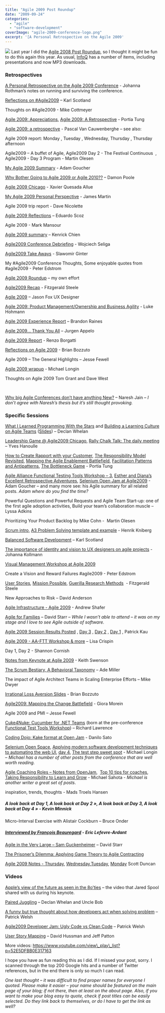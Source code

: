 ```yaml
---
title: "Agile 2009 Post Roundup"
date: "2009-09-24"
categories: 
  - "agile"
  - "software-development"
coverImage: "agile-2009-conference-logo.png"
excerpt: '[A Personal Retrospective on the Agile 2009'
---
```


![](src/content/blog/agile-2009-post-roundup/images/agile-2009-conference-logo.png) Last year I did the [Agile 2008 Post Roundup](/blog/agile-2008-post-roundup), so I thought it might be fun to do this again this year. As usual, [InfoQ](https://www.infoq.com/agile2009/) has a number of items, including presentations and now MP3 downloads.

### Retrospectives

[A Personal Retrospective on the Agile 2009 Conference](https://www.jrothman.com/mpd/2009/09/a-personal-retrospective-on-the-agile-2009-conference/) - Johanna Rothman’s notes on running and surviving the conference.

[Reflections on #Agile2009](https://availagility.wordpress.com/2009/08/31/reflections-on-agile2009/) – Karl Scotland

Thoughts on #Agile2009 - Mike Cottmeyer

[Agile 2009: Appreciations](https://www.selfishprogramming.com/2009/09/03/agile-2009-appreciations/), [Agile 2009: A Retrospective](https://www.selfishprogramming.com/2009/09/03/agile-2009-a-retrospective/) - Portia Tung

[Agile 2009: a retrospective](https://blog.nayima.be/2009/09/01/agile-2009-a-retrospective/) - Pascal Van Cauwenberghe – see also:

Agile 2009 report: Monday , Tuesday , Wednesday, Thursday , Thursday afternoon

Agile2009 – A buffet of Agile, Agile2009 Day 2 - The Festival Continuous  , Agile2009 - Day 3 Program - Martin Olesen

[My Agile 2009 Summary](https://adam.goucher.ca/?p=1193) - Adam Goucher

[Why Bother Going to Agile 2009 or Agile 2010??](https://damonpoole.blogspot.com/2009/08/why-bother-going-to-agile-2009-or-agile.html) – Damon Poole

[Agile 2009 Chicago](https://www.xqa.com.ar/visualmanagement/2009/09/agile-2009-chicago/) - Xavier Quesada Allue

[My Agile 2009 Personal Perspective](https://jmrtn.tumblr.com/post/177757938/my-agile-2009-personal-perspective) - James Martin

Agile 2009 trip report - Dave Nicolette

[Agile 2009 Reflections](https://escoz.com/blog/agile-2009-reflections/) – Eduardo Scoz

Agile 2009 - Mark Mansour

[Agile 2009 summary](https://geekyninja.blogspot.com/2009/09/agile-2009-summary.html) – Kenrick Chien

[Agile2009 Conference Debriefing](https://unimplemented.blogspot.com/2009/09/agile2009-conference-debriefing.html) - Wojciech Seliga

[Agile2009 Take Aways](https://unimplemented.blogspot.com/2009/09/agile2009-take-aways.html) - Slawomir Ginter

My #Agile2009 Conference Thoughts, Some enjoyable quotes from #agile2009 - Peter Edstrom

[Agile 2009 Roundup](/blog/agile-2009-roundup) – my own effort

[Agile2009 Recap](https://fitzgeraldsteele.wordpress.com/2009/09/07/agile2009-recap/) - Fitzgerald Steele

[Agile 2009](https://www.viget.com/advance/agile-2009/) – Jason Fox UX Designer

[Agile 2009: Product Management/Ownership and Business Agility](https://appliedframeworks.com/scrum-case-studies-examples/) - Luke Hohmann

[Agile 2009 Experience Report](https://brandonraines.livejournal.com/5671.html) – Brandon Raines

[Agile 2009... Thank You All](https://www.noop.nl/2009/08/agile-2009-thank-you-all.html) – Jurgen Appelo

[Agile 2009 Report](https://reborg.tumblr.com/post/175231347/agile-2009-report) - Renzo Borgatti

[Reflections on Agile 2009](https://www.bigvisible.com/bbozzuto/reflections-on-agile-2009/) - Brian Bozzuto

Agile 2009 – The General Highlights – Jesse Fewell

[Agile 2009 wrapup](https://devxero.wordpress.com/2009/08/28/agile-2009-wrapup/) - Michael Longin

Thoughts on Agile 2009 Tom Grant and Dave West

 

[Why big Agile Conferences don’t have anything New?](https://blog.znsio.com/2009/09/17/why-big-agile-conferences-dont-have-anything-new/) – Naresh Jain – _I don’t agree with Naresh’s thesis but it’s still thought provoking._

### Specific Sessions

[What I Learned Programming With the Stars](https://dpwhelan.com/blog/agile/what-i-learned-programming-with-the-stars/) and [Building a Learning Culture on Agile Teams](https://dpwhelan.com/blog/agile/building-a-learning-culture-on-agile-teams/) ([Slides](https://www.slideshare.net/dwhelan/agile-learning-from-agile-2009)) – Declan Whelan

[Leadership Game @ Agile2009 Chicago](https://paircoaching.wordpress.com/2009/09/08/leadership-game-agile2009-chicago/), [Rally Chalk Talk: The daily meeting](https://paircoaching.wordpress.com/2009/09/07/rally-chalk-talk-the-daily-meeting/) – Yves Hanoulle

[How to Create Rapport with your Customer](https://www.selfishprogramming.com/2009/08/30/how-to-create-rapport-with-your-customer/), [The Responsibility Model Revisited](https://www.selfishprogramming.com/2009/08/31/agile-2009-the-responsibility-model-revisited/), [Mapping the Agile Enablement Battlefield](https://www.selfishprogramming.com/2009/08/25/agile-2009-mapping-the-agile-enablement-battlefield/), [Facilitation Patterns and Antipatterns](https://www.selfishprogramming.com/2009/08/31/agile-2009-facilitation-patterns-and-antipatterns/), [The Bottleneck Game](https://www.selfishprogramming.com/2009/08/31/agile-2009-the-bottleneck-game-the-five-focusing-steps/) - Portia Tung

[Agile Alliance Functional Testing Tools Workshop – 3](https://adam.goucher.ca/?p=1153), [Esther and Diana’s Excellent Retrospective Adventures](https://adam.goucher.ca/?p=1178), [Selenium Open Jam at Agile2009](https://adam.goucher.ca/?p=1207) - Adam Goucher – and many more see: his Agile summary for all related posts. _Adam where do you find the time?_

Powerful Questions and Powerful Requests and Agile Team Start-up: one of the first agile adoption activities, Build your team’s collaboration muscle – Lyssa Adkins

Prioritizing Your Product Backlog by Mike Cohn -  Martin Olesen

[Scrum intro](https://blog.crisp.se/2009/08/14/henrikkniberg/1250258880000), [A3 Problem Solving template and example](https://blog.crisp.se/2009/09/23/henrikkniberg/1253687880000) - Henrik Kniberg

[Balanced Software Development](https://availagility.wordpress.com/2009/09/16/balanced-software-development/) – Karl Scotland

[The importance of identity and vision to UX designers on agile projects](https://www.slideshare.net/johannakollmann/the-importance-of-identity-and-vision-to-ux-designers-on-agile-projects) - Johanna Kollmann

[Visual Management Workshop at Agile 2009](https://www.xqa.com.ar/visualmanagement/2009/09/visual-management-workshop-at-agile-2009/)

Create a Vision and Reward Failures #agile2009 - Peter Edstrom

[User Stories](https://fitzgeraldsteele.wordpress.com/2009/08/25/user-stories/), [Mission Possible](https://fitzgeraldsteele.wordpress.com/2009/08/24/mission-possible/), [Guerilla Research Methods](https://fitzgeraldsteele.wordpress.com/2009/08/24/guerilla-research-methods/)  - Fitzgerald Steele

New Approaches to Risk – David Anderson

[Agile Infrastructure - Agile 2009](https://www.slideshare.net/littleidea/agile-infrastructure-agile-2009) - Andrew Shafer

[Agile for Families](https://www.pluralsight.com/community/blogs/starr/archive/2009/08/31/code-cast-31-agile-for-families.aspx) – David Starr – _While I wasn’t able to attend – it was on my stage and I love to see Agile outside of software._

[Agile 2009 Session Results Posted](https://www.thekua.com/atwork/2009/09/agile-2009-session-results-posted/) , [Day 3](https://www.thekua.com/atwork/2009/08/agile-2009-day-3/) , [Day 2](https://www.thekua.com/atwork/2009/08/agile-2009-day-2/) , [Day 1](https://www.thekua.com/atwork/2009/08/agile-2009-day-1/) , Patrick Kau

[Agile 2009 - AA-FTT Workshop & more](https://lisacrispin.com/2009/08/30/agile-2009-aa-ftt-workshop-more/) – Lisa Crispin

Day 1, Day 2 - Shannon Cornish

[Notes from Keynote at Agile 2009](https://kswenson.wordpress.com/2009/09/18/notes-from-keynote-at-agile-2009/) - Keith Swenson

[The Scrum Bestiary, A Behavioral Taxonomy](https://www.ademiller.com/blogs/tech/2009/08/agile-2009-the-scrum-bestiary-a-behavioral-taxonomy/) – Ade Miller

The impact of Agile Architect Teams in Scaling Enterprise Efforts – Mike Dwyer

[Irrational Loss Aversion Slides](https://www.bigvisible.com/bbozzuto/irrational-loss-aversion-slides/) - Brian Bozzuto

[Agile2009: Mapping the Change Battlefield](https://www.bigvisible.com/gmorein/agile2009-battlemapping/) - Giora Morein

Agile 2009 and PMI – Jesse Fewell

[Cuke4Nuke: Cucumber for .NET Teams](https://www.humanizingwork.com/bdd-with-cucumber-book/) (born at the pre-conference [Functional Test Tools Workshop](https://www.infoq.com/news/2009/09/functional-test-tools/)) – Richard Lawrence

[Coding Dojo: Kake format at Open Jam](https://www.dtsato.com/blog/2009/08/27/agile-2009-coding-dojo-kake-format-at-open-jam/) - Danilo Sato

[Selenium Open Space](https://devxero.wordpress.com/2009/08/30/agile-2009-selenium-open-space/), [Applying modern software development techniques to automating the web UI](https://devxero.wordpress.com/2009/08/28/agile-2009-applying-modern-software-development-techniques-to-automating-the-web-ui/), [day 4](https://devxero.wordpress.com/2009/08/28/agile-2009-day-4/), [The test step sweet spot](https://devxero.wordpress.com/2009/08/27/the-test-step-sweet-spot/) - Michael Longin – _Michael has a number of other posts from the conference that are well worth reading._

[Agile Coaching Roles – Notes from OpenJam](https://shift314.com/agile-coaching-roles-notes-from-agile-2009-openjam/),  [Top 10 tips for coaches](https://shift314.com/top-10-tips-for-coaches/), [Taking Responsibility to Learn and Grow](https://shift314.com/taking-responsibility-learn-andgrow/) - Michael Sahota - _Michael is another writer a great set of posts_.

inspiration, trends, thoughts - Mads Troels Hansen

##### A look back at Day 1, A look back at Day 2 », A look back at Day 3, A look back at Day 4 » - Kevin Minnick

Micro-Interval Exercise with Alistair Cockburn – Bruce Onder

##### [Interviewed by François Beauregard](https://ericlefevre.net/wordpress/2009/09/10/interviewed-by-francois-beauregard/) - Eric Lefevre-Ardant

[Agile in the Very Large – Sam Guckenheimer](https://elegantcode.com/2009/08/26/agile-in-the-very-large-sam-guckenheimer/) – David Starr

[The Prisoner’s Dilemma: Applying Game Theory to Agile Contracting](https://danossia.wordpress.com/2009/09/01/the-prisoners-dilemma-applying-game-theory-to-agile-contracting/)

[Agile 2009 Notes - Thursday](https://agilesoftwarequalities.blogspot.com/2009/08/aghile-2009-notes-thursday.html), [Wednesday](https://agilesoftwarequalities.blogspot.com/2009/08/agile-2009-notes-wednesday.html),[Tuesday](https://agilesoftwarequalities.blogspot.com/2009/08/agile-2009-tuesday.html), [Monday](https://agilesoftwarequalities.blogspot.com/2009/08/agile-2009-notes-monday.html) Scott Duncan

### Videos

[Apple’s view of the future as seen in the 8o’ties](https://paircoaching.wordpress.com/2009/09/16/apples-view-of-the-future-as-seen-in-the-8oties/) – the video that Jared Spool shared with us during his keynote.

[Paired Juggling](https://www.youtube.com/watch?v=x8GhbAHFI5A) – Declan Whelan and Uncle Bob

[A funny but true thought about how developers act when solving problem](https://www.youtube.com/watch?v=DaotkiBzJQ0&feature=PlayList&p=52E5DFBB0E317163&index=1) – Patrick Welsh

[Agile2009 Developer Jam: Ugly Code vs Clean Code](https://www.youtube.com/watch?v=Kgo9pwfHv0k&feature=PlayList&p=52E5DFBB0E317163&index=2) – Patrick Welsh

[User Story Mapping](https://www.youtube.com/watch?v=iwJcvygxpKM&feature=PlayList&p=52E5DFBB0E317163&index=6) – David Hussman and Jeff Patton

More videos: https://www.youtube.com/view\_play\_list?p=52E5DFBB0E317163

I hope you have as fun reading this as I did. If I missed your post, sorry. I scanned through the top 200 Google hits and a number of Twitter references, but in the end there is only so much I can read.

_One last thought – it was difficult to find proper names for everyone I quoted. Please make it easier – your name should be featured on the main page of your blog; if not there, then at least on the about page. Also, if you want to make your blog easy to quote, check if post titles can be easily selected. Do they link back to themselves, or do I have to get the link as well?_
